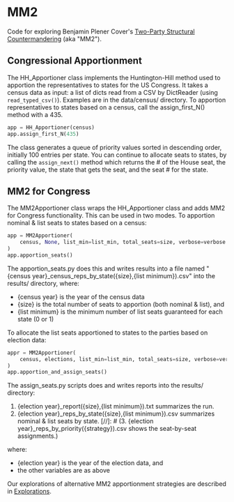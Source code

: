 # MM2

Code for exploring Benjamin Plener Cover's [Two-Party Structural Countermandering](https://papers.ssrn.com/sol3/papers.cfm?abstract_id=3891735) (aka "MM2").

## Congressional Apportionment

The HH_Apportioner class implements the Huntington-Hill method used to apportion the representatives to states for the US Congress.
It takes a census data as input: a list of dicts read from a CSV by DictReader (using `read_typed_csv()`).
Examples are in the data/census/ directory.
To apportion representatives to states based on a census, call the assign_first_N() method with a 435.

```python
app = HH_Apportioner(census)
app.assign_first_N(435)
```

The class generates a queue of priority values sorted in descending order, initially 100 entries per state.
You can continue to allocate seats to states, by calling the `assign_next()` method which returns
the # of the House seat, the priority value, the state that gets the seat, and the seat # for the state.

## MM2 for Congress

The MM2Apportioner class wraps the HH_Apportioner class and adds MM2 for Congress functionality.
This can be used in two modes. To apportion nominal & list seats to states based on a census:

```python
app = MM2Apportioner(
    census, None, list_min=list_min, total_seats=size, verbose=verbose
)
app.apportion_seats()
```

The apportion_seats.py does this and writes results into a file named "{census year}_census_reps_by_state({size},{list minimum}).csv" into the results/ directory, where:

- {census year} is the year of the census data
- {size} is the total number of seats to apportion (both nominal & list), and
- {list minimum} is the minimum number of list seats guaranteed for each state (0 or 1)

To allocate the list seats apportioned to states to the parties based on election data:

```python
appr = MM2Apportioner(
    census, elections, list_min=list_min, total_seats=size, verbose=verbose
)
app.apportion_and_assign_seats()
```

The assign_seats.py scripts does and writes reports into the results/ directory:

1. {election year}_report({size},{list minimum}).txt summarizes the run.
2. {election year}_reps_by_state({size},{list minimum}).csv summarizes nominal & list seats by state.
[//]: # (3. {election year}_reps_by_priority({strategy}).csv shows the seat-by-seat assignments.)

where:
- {election year} is the year of the election data, and
- the other variables are as above

Our explorations of alternative MM2 apportionment strategies are described in [Explorations](./notes/explorations.md).